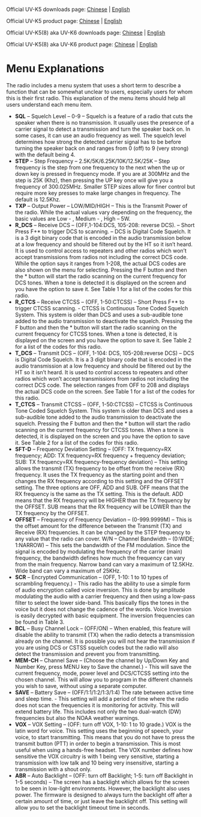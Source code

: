 Official UV-K5 downloads page: [Chinese](http://qsfj.com/support/downloads/3002) | [English](http://en.qsfj.com/products/3002)

Official UV-K5 product page: [Chinese](http://qsfj.com/products/3002) | [English](http://en.qsfj.com/products/3002)

Official UV-K5(8) aka UV-K6 downloads page: [Chinese](http://qsfj.com/support/downloads/3268) | [English](http://en.qsfj.com/products/3268)

Official UV-K5(8) aka UV-K6 product page: [Chinese](http://qsfj.com/products/3268) | [English](http://en.qsfj.com/products/3268)

# Menu Explanations
The radio includes a menu system that uses a short term to describe a function that can be somewhat unclear to users, especially users for whom this is their first radio. This explanation of the menu items should help all users understand each menu item.
* **SQL** – Squelch Level – 0-9 – Squelch is a feature of a radio that cuts the speaker when there is no transmission. It usually uses the presence of a carrier signal to detect a transmission and turn the speaker back on. In some cases, it can use an audio frequency as well. The squelch level determines how strong the detected carrier signal has to be before turning the speaker back on and ranges from 0 (off) to 9 (very strong) with the default being 4.
* **STEP** – Step Frequency – 2.5K/5K/6.25K/10K/12.5K/25K – Step frequency is the step from one frequency to the next when the up or down key is pressed in frequency mode. If you are at 300MHz and the step is 25K (Khz), then pressing the UP key once will give you a frequency of 300.025MHz. Smaller STEP sizes allow for finer control but require more key presses to make large changes in frequency. The default is 12.5Khz.
* **TXP** – Output Power – LOW/MID/HIGH – This is the Transmit Power of the radio. While the actual values vary depending on the frequency, the basic values are Low - , Medium - , High – 5W.
* **R_DCS** – Receive DCS – (OFF,1-104:DCS, 105-208: reverse DCS). – Short Press F+* to trigger DCS to scanning. – DCS is Digital Code Squelch. It is a 3 digit binary code that is encoded in the audio transmission below at a low frequency and should be filtered out by the HT so it isn’t heard. It is used to control access to repeaters and other radios which won’t accept transmissions from radios not including the correct DCS code. While the option says it ranges from 1-208, the actual DCS codes are also shown on the menu for selecting. Pressing the F button and then the * button will start the radio scanning on the current frequency for DCS tones. When a tone is detected it is displayed on the screen and you have the option to save it. See Table 1 for a list of the codes for this radio.
* **R_CTCS** – Receive CTCSS – (OFF, 1-50:CTCSS) – Short Press F+* to trigger CTCSS scanning. - CTCSS is Continuous Tone Coded Squelch System. This system is older than DCS and uses a sub-audible tone added to the audio transmission to deactivate the squelch. Pressing the F button and then the * button will start the radio scanning on the current frequency for CTCSS tones. When a tone is detected, it is displayed on the screen and you have the option to save it. See Table 2 for a list of the codes for this radio.
* **T_DCS** – Transmit DCS – (OFF, 1-104: DCS, 105-208:reverse DCS) – DCS is Digital Code Squelch. It is a 3 digit binary code that is encoded in the audio transmission at a low frequency and should be filtered out by the HT so it isn’t heard. It is used to control access to repeaters and other radios which won’t accept transmissions from radios not including the correct DCS code. The selection ranges from OFF to 208 and displays the actual DCS code on the screen. See Table 1 for a list of the codes for this radio.
* **T_CTCS** – Transmit CTCSS – (OFF, 1-50:CTCSS) – CTCSS is Continuous Tone Coded Squelch System. This system is older than DCS and uses a sub-audible tone added to the audio transmission to deactivate the squelch. Pressing the F button and then the * button will start the radio scanning on the current frequency for CTCSS tones. When a tone is detected, it is displayed on the screen and you have the option to save it. See Table 2 for a list of the codes for this radio.
* **SFT-D** – Frequency Deviation Setting – (OFF: TX frequency=RX frequency; ADD: TX frequency=RX frequency + frequency deviation; SUB: TX frequency=RX frequency-frequency deviation) – This setting allows the transmit (TX) frequency to be offset from the receive (RX) frequency. It uses the TX frequency as the starting point and then changes the RX frequency according to this setting and the OFFSET setting. The three options are OFF, ADD and SUB. OFF means that the RX frequency is the same as the TX setting. This is the default. ADD means that the RX frequency will be HIGHER than the TX frequency by the OFFSET. SUB means that the RX frequency will be LOWER than the TX frequency by the OFFSET.
* **OFFSET** – Frequency of Frequency Deviation – (0-999.9999M) – This is the offset amount for the difference between the Transmit (TX) and Receive (RX) frequencies. It can be changed by the STEP frequency to any value that the radio can cover.
W/N – Channel Bandwidth – (0:WIDE; 1:NARROW) – This sets the bandwidth of the FM modulation. Since the signal is encoded by modulating the frequency of the carrier (main) frequency, the bandwidth defines how much the frequency can vary from the main frequency. Narrow band can vary a maximum of 12.5KHz. Wide band can vary a maximum of 25KHz.
* **SCR** – Encrypted Communication – (OFF, 1-10: 1 to 10 types of scrambling frequency.) - This radio has the ability to use a simple form of audio encryption called voice inversion. This is done by amplitude modulating the audio with a carrier frequency and then using a low-pass filter to select the lower side-band. This basically flips the tones in the voice but it does not change the cadence of the words. Voice Inversion is easily decrypted with basic equipment. The inversion frequencies can be found in Table 3.
* **BCL** – Busy Channel Lock – (OFF/ON) – When enabled, this feature will disable the ability to transmit (TX) when the radio detects a transmission already on the channel. It is possible you will not hear the transmission if you are using DCS or CSTSS squelch codes but the radio will also detect the transmission and prevent you from transmitting.
* **MEM-CH** – Channel Save – (Choose the channel by Up/Down Key and Number Key, press MENU key to Save the channel.) - This will save the current frequency, mode, power level and DCS/CTCSS setting into the chosen channel. This will allow you to program in the different channels you wish to save, without using a separate computer.
* **SAVE** – Battery Save – (OFF/1:1/1:2/1:3/1:4) The rate between active time and sleep time. - This setting will add a period of time where the radio does not scan the frequencies it is monitoring for activity. This will extend battery life. This includes not only the two dual-watch (DW) frequencies but also the NOAA weather warnings. 
* **VOX** – VOX Setting – (OFF: turn off VOX, 1-10: 1 to 10 grade.) VOX is the latin word for voice. This setting uses the beginning of speech, your voice, to start transmitting. This means that you do not have to press the transmit button (PTT) in order to begin a transmission. This is most useful when using a hands-free headset. The VOX number defines how sensitive the VOX circuitry is with 1 being very sensitive, starting a transmission with low talk and 10 being very insensitive, starting a transmission with a shout only.
* **ABR** – Auto Backlight – (OFF: turn off Backlight; 1-5: turn off Backlight in 1-5 seconds) – The screen has a backlight which allows for the screen to be seen in low-light environments. However, the backlight also uses power. The firmware is designed to always turn the backlight off after a certain amount of time, or just leave the backlight off. This setting will allow you to set the backlight timeout time in seconds.